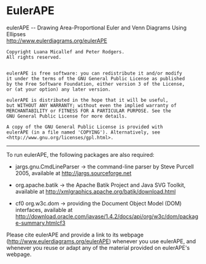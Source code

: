 # EulerAPE

eulerAPE -- Drawing Area-Proportional Euler and Venn Diagrams Using Ellipses	    
        http://www.eulerdiagrams.org/eulerAPE
    
  	Copyright Luana Micallef and Peter Rodgers. 
  	All rights reserved.
  		
  			
  	eulerAPE is free software: you can redistribute it and/or modify
  	it under the terms of the GNU General Public License as published 
  	by the Free Software Foundation, either version 3 of the License, 
  	or (at your option) any later version.
	
  	eulerAPE is distributed in the hope that it will be useful,
  	but WITHOUT ANY WARRANTY; without even the implied warranty of
  	MERCHANTABILITY or FITNESS FOR A PARTICULAR PURPOSE. See the
  	GNU General Public License for more details.
	
  	A copy of the GNU General Public License is provided with 
  	eulerAPE (in a file named 'COPYING'). Alternatively, see 
  	<http://www.gnu.org/licenses/gpl.html>.


*********************************************************************************


To run eulerAPE, the following packages are also required:


- jargs.gnu.CmdLineParser 
  -> the command-line parser by Steve Purcell 2005, 
     available at http://jargs.sourceforge.net

- org.apache.batik 
  -> the Apache Batik Project and Java SVG Toolkit, 
     available at http://xmlgraphics.apache.org/batik/download.html

- cf0 org.w3c.dom 
  -> providing the Document Object Model (DOM) interfaces, 
     available at http://download.oracle.com/javase/1.4.2/docs/api/org/w3c/dom/package-summary.htmlcf3 



Please cite eulerAPE and provide a link to its webpage 
(http://www.eulerdiagrams.org/eulerAPE) whenever you use eulerAPE, and 
whenever you reuse or adapt any of the material provided on eulerAPE's webpage.
